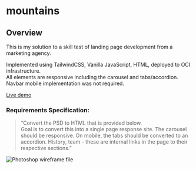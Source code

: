 # mountains

## Overview
This is my solution to a skill test of landing page development from a marketing agency.

Implemented using TailwindCSS, Vanilla JavaScript, HTML, deployed to OCI infrastructure.  
All elements are responsive including the carousel and tabs/accordion.
Navbar mobile implementation was not required.

[Live demo](https://mountains.vadzimk.com)

### Requirements Specification:

> “Convert the PSD to HTML that is provided below.  
Goal is to convert this into a single page response site. The carousel should be responsive. On mobile, the tabs should be converted to an accordion. History, team - these are internal links in the page to their respective sections.”

![Photoshop wireframe file](./CT_SkillTest_v3.png)